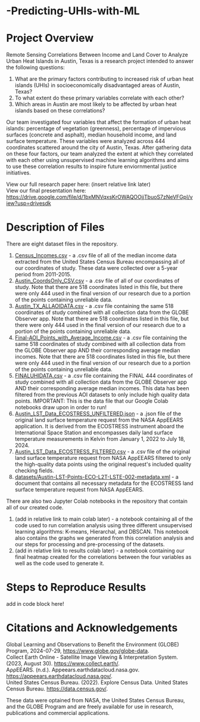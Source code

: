 # -Predicting-UHIs-with-ML
# Project Overview
Remote Sensing Correlations Between Income and Land Cover to Analyze Urban Heat Islands in Austin, Texas is a research project intended to answer the following questions:  
1. What are the primary factors contributing to increased risk of urban heat islands (UHIs) in socioeconomically disadvantaged areas of Austin, Texas?
2. To what extent do these primary variables correlate with each other?  
3. Which areas in Austin are most likely to be affected by urban heat islands based on these correlations?
  
Our team investigated four variables that affect the formation of urban heat islands: percentage of vegetation (greenness), percentage of impervious surfaces (concrete and asphalt), median household income, and land surface temperature. These variables were analyzed across 444 coordinates scattered around the city of Austin, Texas. After gathering data on these four factors, our team analyzed the extent at which they correlated with each other using unsupervised machine learning algorithms and aims to use these correlation results to inspire future enviornmental justice initiatives.  

View our full research paper here: (insert relative link later)  
View our final presentation here: https://drive.google.com/file/d/1bxMNVqxsKrOWAQOOjjTbuoS7zNeVFGpI/view?usp=drivesdk  
  
# Description of Files  
  
There are eight dataset files in the repository.  
1. [Census_Incomes.csv](datasets/Census_Incomes.csv)  - a .csv file of all of the median income data extracted from the United States Census Bureau encompassing all of our coordinates of study. These data were collected over a 5-year period from 2011-2015.
2. [Austin_CoordsOnly_CSV.csv](datasets/Austin_CoordsOnly_CSV.csv) - a .csv file of all of our coordinates of study. Note that there are 518 coordinates listed in this file, but there were only 444 used in the final version of our research due to a portion of the points containing unreliable data.
3. [Austin_TX_ALLAOIDATA.csv](datasets/Austin_TX_ALLAOIDATA.csv) - a .csv file containing the same 518 coordinates of study combined with all collection data from the GLOBE Observer app. Note that there are 518 coordinates listed in this file, but there were only 444 used in the final version of our research due to a portion of the points containing unreliable data.  
4. [Final-AOI_Points_with_Average_Income.csv](datasets/Final-AOI_Points_with_Average_Income.csv) - a .csv file containing the same 518 coordinates of study combined with all collection data from the GLOBE Observer app AND their corresponding average median incomes. Note that there are 518 coordinates listed in this file, but there were only 444 used in the final version of our research due to a portion of the points containing unreliable data.
5. [FINALUHIDATA.csv](datasets/FINALUHIDATA.csv) - a .csv file containing the FINAL 444 coordinates of study combined with all collection data from the GLOBE Observer app AND their corresponding average median incomes. This data has been filtered from the previous AOI datasets to only include high quality data points. IMPORTANT: This is the data file that our Google Colab notebooks draw upon in order to run!  
6. [Austin_LST_Data_ECOSTRESS_UNFILTERED.json](datasets/Austin_LST_Data_ECOSTRESS_UNFILTERED.json) - a .json file of the original land surface temperature request from the NASA AppEEARS application. It is derived from the ECOSTRESS instrument aboard the International Space Station and encompasses daily land surface temperature measurements in Kelvin from January 1, 2022 to July 18, 2024.  
7. [Austin_LST_Data_ECOSTRESS_FILTERED.csv](datasets/Austin_LST_Data_ECOSTRESS_FILTERED.csv) - a .csv file of the original land surface temperature request from NASA AppEEARS filtered to only the high-quality data points using the original request's included quality checking fields.  
8. [datasets/Austin-LST-Points-ECO-L2T-LSTE-002-metadata.xml](datasets/Austin-LST-Points-ECO-L2T-LSTE-002-metadata.xml) - a document that contains all necessary metadata for the ECOSTRESS land surface temperature request from NASA AppEEARS.  
   
There are also two Jupyter Colab notebooks in the repository that contain all of our created code.  
1. (add in relative link to main colab later) - a notebook containing all of the code used to run correlation analysis using three different unsupervised learning algorithms: K-means, Hierarchal, and DBSCAN. This notebook also contains the graphs we generated from this correlation analysis and our steps for processing and pre-processing of the datasets. 
2. (add in relative link to results colab later) - a notebook containing our final heatmap created for the correlations between the four variables as well as the code used to generate it.  
  
# Steps to Reproduce Results

  add in code block here!  
# Citations and Acknowledgements  
Global Learning and Observations to Benefit the Environment (GLOBE) Program, 2024-07-29, https://www.globe.gov/globe-data.  
Collect Earth Online - Satellite Image Viewing & Interpretation System​. (2023, August 30). https://www.collect.earth/.  
AρρEEARS. (n.d.). Appeears.earthdatacloud.nasa.gov. https://appeears.earthdatacloud.nasa.gov/.  
United States Census Bureau. (2022). Explore Census Data. United States Census Bureau. https://data.census.gov/.  
  
These data were optained from NASA, the United States Census Bureau, and the GLOBE Program and are freely available for use in research, publications and commercial applications.  
